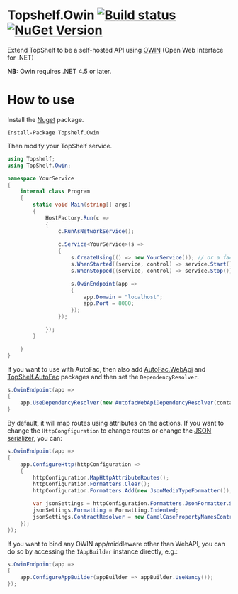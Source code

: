 Topshelf.Owin [![Build status](https://ci.appveyor.com/api/projects/status/fx8d5f2apa553gge/branch/master?svg=true)](https://ci.appveyor.com/project/dennisroche/topshelf-owin/branch/master) [![NuGet Version](http://img.shields.io/nuget/v/Topshelf.Owin.svg?style=flat)](https://www.nuget.org/packages/Topshelf.Owin/)
=============

Extend TopShelf to be a self-hosted API using [OWIN](http://owin.org/) (Open Web Interface for .NET) 

**NB:** Owin requires .NET 4.5 or later.

How to use
=============

Install the [Nuget](https://www.nuget.org/packages/Topshelf.Owin) package.

	Install-Package Topshelf.Owin

Then modify your TopShelf service.

```c#
using Topshelf;
using TopShelf.Owin;

namespace YourService
{
    internal class Program
    {
        static void Main(string[] args)
        {
            HostFactory.Run(c =>
            {
                c.RunAsNetworkService();
         
                c.Service<YourService>(s =>
                {
                    s.CreateUsing(() => new YourService()); // or a factory, IOC container, etc...
                    s.WhenStarted((service, control) => service.Start());
                    s.WhenStopped((service, control) => service.Stop());

                    s.OwinEndpoint(app =>
                    {
                        app.Domain = "localhost";
                        app.Port = 8080;
                    });
                });

            });
        }

    }
}
```

If you want to use with AutoFac, then also add [AutoFac.WebApi](https://www.nuget.org/packages/Autofac.WebApi/) and [TopShelf.AutoFac](https://www.nuget.org/packages/Topshelf.Autofac/) packages and then set the `DependencyResolver`.

```c#
s.OwinEndpoint(app =>
{
    app.UseDependencyResolver(new AutofacWebApiDependencyResolver(container));
}
```

By default, it will map routes using attributes on the actions. If you want to change the `HttpCongfiguration` to change routes or change the [JSON serializer](https://www.nuget.org/packages/Newtonsoft.Json/), you can:

```c#
s.OwinEndpoint(app =>
{
    app.ConfigureHttp(httpConfiguration =>
    {
        httpConfiguration.MapHttpAttributeRoutes();
        httpConfiguration.Formatters.Clear();
        httpConfiguration.Formatters.Add(new JsonMediaTypeFormatter());

        var jsonSettings = httpConfiguration.Formatters.JsonFormatter.SerializerSettings;
        jsonSettings.Formatting = Formatting.Indented;
        jsonSettings.ContractResolver = new CamelCasePropertyNamesContractResolver();
    });
});
```

If you want to bind any OWIN app/middleware other than WebAPI, you can do so by accessing the `IAppBuilder` instance directly, e.g.:

```c#
s.OwinEndpoint(app =>
{
    app.ConfigureAppBuilder(appBuilder => appBuilder.UseNancy());
});
```
